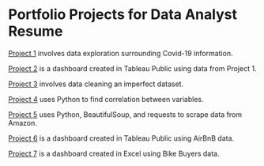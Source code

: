 # Portfolio Projects for Data Analyst Resume

[Project 1](https://github.com/anacionales/PortfolioProjects/tree/main/DataExploration)
involves data exploration surrounding Covid-19 information.

[Project 2](https://public.tableau.com/app/profile/anjomar.nacionales/viz/CovidDashboard_16459366981540/Dashboard1?publish=yes)
is a dashboard created in Tableau Public using data from Project 1.

[Project 3](https://github.com/anacionales/PortfolioProjects/tree/main/DataCleaning)
involves data cleaning an imperfect dataset.

[Project 4](https://github.com/anacionales/PortfolioProjects/blob/main/CorrelationInPython/Movie%20Correlation%20Project.ipynb)
uses Python to find correlation between variables.

[Project 5](https://github.com/anacionales/PortfolioProjects/blob/main/AmazonWebScraping/Amazon%20Web%20Scraper%20Project.ipynb)
uses Python, BeautifulSoup, and requests to scrape data from Amazon.

[Project 6](https://public.tableau.com/app/profile/anjomar.nacionales/viz/AirBnBFullProject_16469361212870/Dashboard1)
is a dashboard created in Tableau Public using AirBnB data.

[Project 7](https://github.com/anacionales/PortfolioProjects/tree/main/ExcelProject)
is a dashboard created in Excel using Bike Buyers data.
